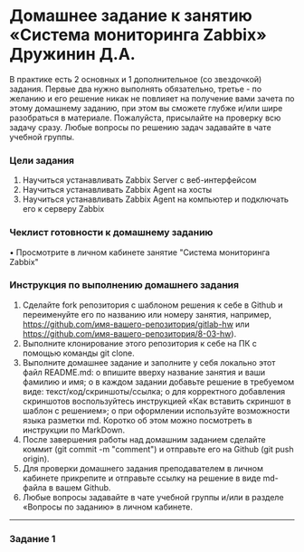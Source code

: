 # Домашнее задание к занятию «Система мониторинга Zabbix» Дружинин Д.А.
В практике есть 2 основных и 1 дополнительное (со звездочкой) задания. Первые два нужно выполнять обязательно, третье - по желанию и его решение никак не повлияет на получение вами зачета по этому домашнему заданию, при этом вы сможете глубже и/или шире разобраться в материале.
Пожалуйста, присылайте на проверку всю задачу сразу. Любые вопросы по решению задач задавайте в чате учебной группы.
### Цели задания
1.	Научиться устанавливать Zabbix Server c веб-интерфейсом
2.	Научиться устанавливать Zabbix Agent на хосты
3.	Научиться устанавливать Zabbix Agent на компьютер и подключать его к серверу Zabbix
### Чеклист готовности к домашнему заданию
•	  Просмотрите в личном кабинете занятие "Система мониторинга Zabbix"
### Инструкция по выполнению домашнего задания
1.	Сделайте fork репозитория c шаблоном решения к себе в Github и переименуйте его по названию или номеру занятия, например, https://github.com/имя-вашего-репозитория/gitlab-hw или https://github.com/имя-вашего-репозитория/8-03-hw).
2.	Выполните клонирование этого репозитория к себе на ПК с помощью команды git clone.
3.	Выполните домашнее задание и заполните у себя локально этот файл README.md:
o	впишите вверху название занятия и ваши фамилию и имя;
o	в каждом задании добавьте решение в требуемом виде: текст/код/скриншоты/ссылка;
o	для корректного добавления скриншотов воспользуйтесь инструкцией «Как вставить скриншот в шаблон с решением»;
o	при оформлении используйте возможности языка разметки md. Коротко об этом можно посмотреть в инструкции по MarkDown.
4.	После завершения работы над домашним заданием сделайте коммит (git commit -m "comment") и отправьте его на Github (git push origin).
5.	Для проверки домашнего задания преподавателем в личном кабинете прикрепите и отправьте ссылку на решение в виде md-файла в вашем Github.
6.	Любые вопросы задавайте в чате учебной группы и/или в разделе «Вопросы по заданию» в личном кабинете.
________________________________________
### Задание 1

